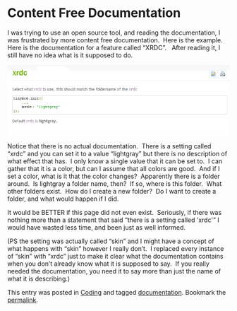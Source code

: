 #  Content Free Documentation

I was trying to use an open source tool, and reading the documentation, I was frustrated by more content free documentation.  Here is the example.  
Here is the documentation for a feature called “XRDC”.   After reading it, I still have no idea what is it supposed to do.  

![ContentFreeDocumentation](content-free-documentation-img1.png)  

Notice that there is no actual documentation.  There is a setting called “xrdc” and you can set it to a value “lightgray” but there is no description of what effect that has.  I only know a single value that it can be set to.  I can gather that it is a color, but can I assume that all colors are good.  And if I set a color, what is it that the color changes?  Apparently there is a folder around.  Is lightgray a folder name, then?  If so, where is this folder.  What other folders exist.  How do I create a new folder?  Do I want to create a folder, and what would happen if I did.  

It would be BETTER if this page did not even exist.  Seriously, if there was nothing more than a statement that said “there is a setting called ‘xrdc'” I would have wasted less time, and been just as well informed.  

(PS the setting was actually called “skin” and I might have a concept of what happens with “skin” however I really don’t.  I replaced every instance of “skin” with “xrdc” just to make it clear what the documentation contains when you don’t already know what it is supposed to say.  If you really needed the documentation, you need it to say more than just the name of what it is describing.)

This entry was posted in [Coding](https://agiletribe.purplehillsbooks.com/category/coding/) and tagged [documentation](https://agiletribe.purplehillsbooks.com/tag/documentation/). Bookmark the [permalink](https://agiletribe.purplehillsbooks.com/2015/01/09/content-free-documentation/ "Permalink to Content Free Documentation").